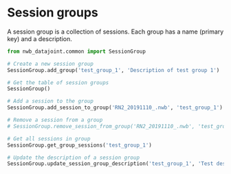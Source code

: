 # Session groups

A session group is a collection of sessions. Each group has a name (primary key) and a description.

```python
from nwb_datajoint.common import SessionGroup

# Create a new session group
SessionGroup.add_group('test_group_1', 'Description of test group 1')

# Get the table of session groups
SessionGroup()

# Add a session to the group
SessionGroup.add_session_to_group('RN2_20191110_.nwb', 'test_group_1')

# Remove a session from a group
# SessionGroup.remove_session_from_group('RN2_20191110_.nwb', 'test_group_1')

# Get all sessions in group
SessionGroup.get_group_sessions('test_group_1')

# Update the description of a session group
SessionGroup.update_session_group_description('test_group_1', 'Test description')
```